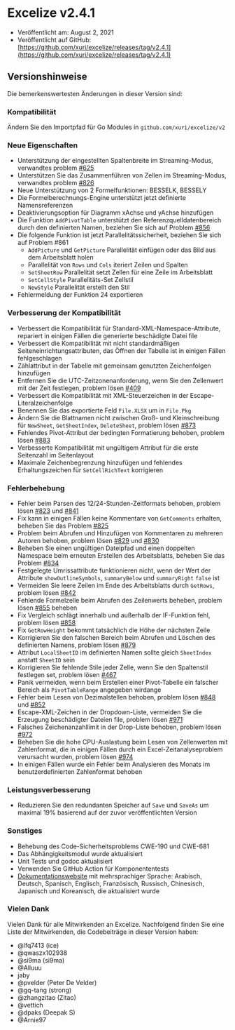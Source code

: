 # Excelize v2.4.1

* Veröffentlicht am: August 2, 2021
* Veröffentlicht auf GitHub: [https://github.com/xuri/excelize/releases/tag/v2.4.1](https://github.com/xuri/excelize/releases/tag/v2.4.1)

## Versionshinweise

Die bemerkenswertesten Änderungen in dieser Version sind:

### Kompatibilität

Ändern Sie den Importpfad für Go Modules in `github.com/xuri/excelize/v2`

### Neue Eigenschaften

* Unterstützung der eingestellten Spaltenbreite im Streaming-Modus, verwandtes problem [#625](https://github.com/xuri/excelize/issues/625)
* Unterstützen Sie das Zusammenführen von Zellen im Streaming-Modus, verwandtes problem [#826](https://github.com/xuri/excelize/issues/826)
* Neue Unterstützung von 2 Formelfunktionen: BESSELK, BESSELY
* Die Formelberechnungs-Engine unterstützt jetzt definierte Namensreferenzen
* Deaktivierungsoption für Diagramm xAchse und yAchse hinzufügen
* Die Funktion `AddPivotTable` unterstützt den Referenzquelldatenbereich durch den definierten Namen, beziehen Sie sich auf Problem [#856](https://github.com/xuri/excelize/issues/856)
* Die folgende Funktion ist jetzt Parallelitätssicherheit, beziehen Sie sich auf Problem #861
  * `AddPicture` und `GetPicture` Parallelität einfügen oder das Bild aus dem Arbeitsblatt holen
  * Parallelität von `Rows` und `Cols` iteriert Zeilen und Spalten
  * `SetSheetRow` Parallelität setzt Zellen für eine Zeile im Arbeitsblatt
  * `SetCellStyle` Parallelitäts-Set Zellstil
  * `NewStyle` Parallelität erstellt den Stil
* Fehlermeldung der Funktion 24 exportieren

### Verbesserung der Kompatibilität

* Verbessert die Kompatibilität für Standard-XML-Namespace-Attribute, repariert in einigen Fällen die generierte beschädigte Datei file
* Verbessert die Kompatibilität mit nicht standardmäßigen Seiteneinrichtungsattributen, das Öffnen der Tabelle ist in einigen Fällen fehlgeschlagen
* Zählattribut in der Tabelle mit gemeinsam genutzten Zeichenfolgen hinzufügen
* Entfernen Sie die UTC-Zeitzonenanforderung, wenn Sie den Zellenwert mit der Zeit festlegen, problem lösen [#409](https://github.com/xuri/excelize/issues/409)
* Verbessert die Kompatibilität mit XML-Steuerzeichen in der Escape-Literalzeichenfolge
* Benennen Sie das exportierte Feld `File.XLSX` um in `File.Pkg`
* Ändern Sie die Blattnamen nicht zwischen Groß- und Kleinschreibung für `NewSheet`, `GetSheetIndex`, `DeleteSheet`, problem lösen [#873](https://github.com/xuri/excelize/issues/873)
* Fehlendes Pivot-Attribut der bedingten Formatierung behoben, problem lösen [#883](https://github.com/xuri/excelize/issues/883)
* Verbesserte Kompatibilität mit ungültigem Attribut für die erste Seitenzahl im Seitenlayout
* Maximale Zeichenbegrenzung hinzufügen und fehlendes Erhaltungszeichen für `SetCellRichText` korrigieren

### Fehlerbehebung

* Fehler beim Parsen des 12/24-Stunden-Zeitformats behoben, problem lösen [#823](https://github.com/xuri/excelize/issues/823) und [#841](https://github.com/xuri/excelize/issues/841)
* Fix kann in einigen Fällen keine Kommentare von `GetComments` erhalten, beheben Sie das Problem [#825](https://github.com/xuri/excelize/issues/825)
* Problem beim Abrufen und Hinzufügen von Kommentaren zu mehreren Autoren behoben, problem lösen [#829](https://github.com/xuri/excelize/issues/829) und [#830](https://github.com/xuri/excelize/issues/830)
* Beheben Sie einen ungültigen Dateipfad und einen doppelten Namespace beim erneuten Erstellen des Arbeitsblatts, beheben Sie das Problem [#834](https://github.com/xuri/excelize/issues/834)
* Festgelegte Umrissattribute funktionieren nicht, wenn der Wert der Attribute `showOutlineSymbols`, `summaryBelow` und `summaryRight` `false` ist
* Vermeiden Sie leere Zeilen im Ende des Arbeitsblatts durch `GetRows`, problem lösen [#842](https://github.com/xuri/excelize/issues/842)
* Fehlende Formelzelle beim Abrufen des Zeilenwerts beheben, problem lösen [#855](https://github.com/xuri/excelize/issues/855) beheben
* Fix Vergleich schlägt innerhalb und außerhalb der IF-Funktion fehl, problem lösen [#858](https://github.com/xuri/excelize/issues/858)
* Fix `GetRowHeight` bekommt tatsächlich die Höhe der nächsten Zeile
* Korrigieren Sie den falschen Bereich beim Abrufen und Löschen des definierten Namens, problem lösen [#879](https://github.com/xuri/excelize/issues/879)
* Attribut `LocalSheetID` im definierten Namen sollte gleich `SheetIndex` anstatt `SheetID` sein
* Korrigieren Sie fehlende Stile jeder Zelle, wenn Sie den Spaltenstil festlegen set, problem lösen [#467](https://github.com/xuri/excelize/issues/467)
* Panik vermeiden, wenn beim Erstellen einer Pivot-Tabelle ein falscher Bereich als `PivotTableRange` angegeben wirdange
* Fehler beim Lesen von Dezimalstellen behoben, problem lösen [#848](https://github.com/xuri/excelize/issues/848) und [#852](https://github.com/xuri/excelize/issues/852)
* Escape-XML-Zeichen in der Dropdown-Liste, vermeiden Sie die Erzeugung beschädigter Dateien file, problem lösen [#971](https://github.com/xuri/excelize/issues/971)
* Falsches Zeichenanzahllimit in der Drop-Liste behoben, problem lösen [#972](https://github.com/xuri/excelize/issues/972)
* Beheben Sie die hohe CPU-Auslastung beim Lesen von Zellenwerten mit Zahlenformat, die in einigen Fällen durch ein Excel-Zeitanalyseproblem verursacht wurden, problem lösen [#974](https://github.com/xuri/excelize/issues/974)
* In einigen Fällen wurde ein Fehler beim Analysieren des Monats im benutzerdefinierten Zahlenformat behoben

### Leistungsverbesserung

* Reduzieren Sie den redundanten Speicher auf `Save` und `SaveAs` um maximal 19% basierend auf der zuvor veröffentlichten Version

### Sonstiges

* Behebung des Code-Sicherheitsproblems CWE-190 und CWE-681
* Das Abhängigkeitsmodul wurde aktualisiert
* Unit Tests und godoc aktualisiert
* Verwenden Sie GitHub Action für Komponententests
* [Dokumentationswebsite](https://xuri.me/excelize) mit mehrsprachiger Sprache: Arabisch, Deutsch, Spanisch, Englisch, Französisch, Russisch, Chinesisch, Japanisch und Koreanisch, die aktualisiert wurde

### Vielen Dank

Vielen Dank für alle Mitwirkenden an Excelize. Nachfolgend finden Sie eine Liste der Mitwirkenden, die Codebeiträge in dieser Version haben:

* @lfq7413 (ice)
* @qwaszx102938
* @si9ma (si9ma)
* @Alluuu
* jaby
* @pvelder (Peter De Velder)
* @gq-tang (strong)
* @zhangzitao (Zitao)
* @vettich
* @dpaks (Deepak S)
* @Arnie97

